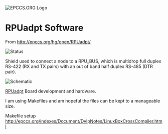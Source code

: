![EPCCS.ORG Logo](http://epccs.org/indexes/Document/Logo/Documents/HeaderName.jpg "EPCCS.ORG Logo")
# RPUadpt Software

From <http://epccs.org/hg/open/RPUadpt/>

![Status](http://epccs.org/indexes/Board/RPUadpt/status_icon.png "RPUadpt Status")

Shield used to connect a node to a RPU_BUS, which is multidrop full duplex RS-422 (RX and TX pairs) with an out of band half duplex RS-485 (DTR pair).

![Schematic](http://epccs.org/indexes/Board/RPUadpt/Documents/14226,Schematic.png "RPUadpt Schematic")

[RPUadpt](http://epccs.org/indexes/Board/RPUadpt/) Board development and hardware.

I am using Makefiles and am hopeful the files can be kept to a manageable size.

Makefile setup <http://epccs.org/indexes/Document/DvlpNotes/LinuxBoxCrossCompiler.html>
    
